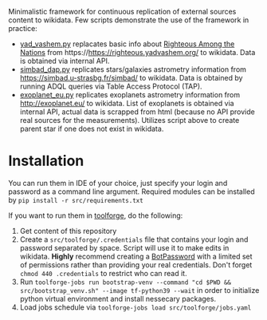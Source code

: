 Minimalistic framework for continuous replication of external sources content to wikidata.
Few scripts demonstrate the use of the framework in practice:
* [yad_vashem.py](/src/yad_vashem.py) replacates basic info about [Righteous Among the Nations](https://en.wikipedia.org/wiki/Righteous_Among_the_Nations) from https://https://righteous.yadvashem.org/ to wikidata. Data is obtained via internal API.
* [simbad_dap.py](/src/simbad_dap.py) replicates stars/galaxies astrometry information from https://simbad.u-strasbg.fr/simbad/ to wikidata. Data is obtained by running ADQL queries via Table Access Protocol (TAP).
* [exoplanet_eu.py](/src/exoplanet_eu.py) replicates exoplanets astrometry information from http://exoplanet.eu/ to wikidata. List of exoplanets is obtained via internal API, actual data is scrapped from html (because no API provide real sources for the measurements). Utilizes script above to create parent star if one does not exist in wikidata.

# Installation
You can run them in IDE of your choice, just specify your login and password as a command line argument. Required modules can be installed by ```pip install -r src/requirements.txt```

If you want to run them in [toolforge](https://wikitech.wikimedia.org/wiki/Portal:Toolforge), do the following:
1. Get content of this repository
2. Create a ```src/toolforge/.credentials``` file that contains your login and password separated by space. Script will use it to make edits in wikidata. **Highly** recommend creating a [BotPassword](https://www.wikidata.org/wiki/Special:BotPasswords) with a limited set of permissions rather than providing your real credentials. Don't forget ```chmod 440 .credentials``` to restrict who can read it.
3. Run ```toolforge-jobs run bootstrap-venv --command "cd $PWD && src/bootstrap_venv.sh" --image tf-python39 --wait``` in order to initialize python virtual environment and install nessecary packages.
4. Load jobs schedule via ```toolforge-jobs load src/toolforge/jobs.yaml```
